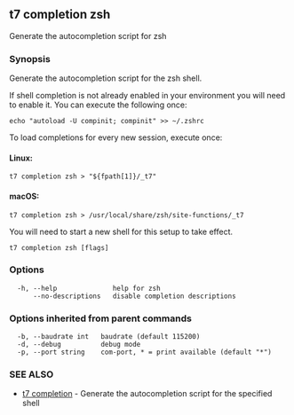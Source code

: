 ## t7 completion zsh

Generate the autocompletion script for zsh

### Synopsis

Generate the autocompletion script for the zsh shell.

If shell completion is not already enabled in your environment you will need
to enable it.  You can execute the following once:

	echo "autoload -U compinit; compinit" >> ~/.zshrc

To load completions for every new session, execute once:

#### Linux:

	t7 completion zsh > "${fpath[1]}/_t7"

#### macOS:

	t7 completion zsh > /usr/local/share/zsh/site-functions/_t7

You will need to start a new shell for this setup to take effect.


```
t7 completion zsh [flags]
```

### Options

```
  -h, --help              help for zsh
      --no-descriptions   disable completion descriptions
```

### Options inherited from parent commands

```
  -b, --baudrate int   baudrate (default 115200)
  -d, --debug          debug mode
  -p, --port string    com-port, * = print available (default "*")
```

### SEE ALSO

* [t7 completion](t7_completion.md)	 - Generate the autocompletion script for the specified shell

